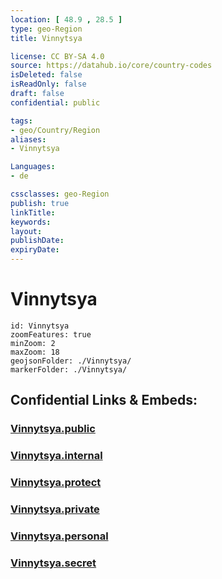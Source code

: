 ```yaml
---
location: [ 48.9 , 28.5 ] 
type: geo-Region
title: Vinnytsya

license: CC BY-SA 4.0
source: https://datahub.io/core/country-codes
isDeleted: false
isReadOnly: false
draft: false
confidential: public

tags:
- geo/Country/Region
aliases:
- Vinnytsya

Languages:
- de

cssclasses: geo-Region
publish: true
linkTitle: 
keywords: 
layout: 
publishDate: 
expiryDate: 
---
```


# Vinnytsya

```leaflet
id: Vinnytsya
zoomFeatures: true 
minZoom: 2 
maxZoom: 18
geojsonFolder: ./Vinnytsya/
markerFolder: ./Vinnytsya/
```


## Confidential Links & Embeds: 

### [Vinnytsya.public](/_public/\Earth\Continent\Europe\Europe~East\Ukraine\Regions~UkraineVinnytsya.public.md) 

### [Vinnytsya.internal](/_internal/\Earth\Continent\Europe\Europe~East\Ukraine\Regions~UkraineVinnytsya.internal.md) 

### [Vinnytsya.protect](/_protect/\Earth\Continent\Europe\Europe~East\Ukraine\Regions~UkraineVinnytsya.protect.md) 

### [Vinnytsya.private](/_private/\Earth\Continent\Europe\Europe~East\Ukraine\Regions~UkraineVinnytsya.private.md) 

### [Vinnytsya.personal](/_personal/\Earth\Continent\Europe\Europe~East\Ukraine\Regions~UkraineVinnytsya.personal.md) 

### [Vinnytsya.secret](/_secret/\Earth\Continent\Europe\Europe~East\Ukraine\Regions~UkraineVinnytsya.secret.md)

